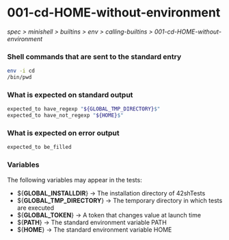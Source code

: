 # 001-cd-HOME-without-environment

*spec > minishell > builtins > env > calling-builtins > 001-cd-HOME-without-environment*

### Shell commands that are sent to the standard entry

```bash
env -i cd
/bin/pwd
```

### What is expected on standard output

```bash
expected_to have_regexp "${GLOBAL_TMP_DIRECTORY}$"
expected_to have_not_regexp "${HOME}$"
```

### What is expected on error output

```bash
expected_to be_filled
```

### Variables

The following variables may appear in the tests:

* ${**GLOBAL_INSTALLDIR**} -> The installation directory of 42shTests
* ${**GLOBAL_TMP_DIRECTORY**} -> The temporary directory in which tests are executed
* ${**GLOBAL_TOKEN**} -> A token that changes value at launch time
* ${**PATH**} -> The standard environment variable PATH
* ${**HOME**} -> The standard environment variable HOME
